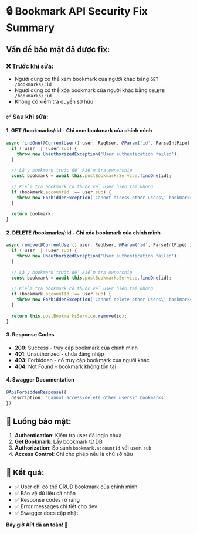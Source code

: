 # 🔒 Bookmark API Security Fix Summary

## Vấn đề bảo mật đã được fix:

### ❌ **Trước khi sửa:**
- Người dùng có thể xem bookmark của người khác bằng `GET /bookmarks/:id`
- Người dùng có thể xóa bookmark của người khác bằng `DELETE /bookmarks/:id`
- Không có kiểm tra quyền sở hữu

### ✅ **Sau khi sửa:**

#### **1. GET /bookmarks/:id - Chỉ xem bookmark của chính mình**
```typescript
async findOne(@CurrentUser() user: ReqUser, @Param('id', ParseIntPipe) id: number) {
  if (!user || !user.sub) {
    throw new UnauthorizedException('User authentication failed');
  }
  
  // Lấy bookmark trước để kiểm tra ownership
  const bookmark = await this.postBookmarksService.findOne(id);
  
  // Kiểm tra bookmark có thuộc về user hiện tại không
  if (bookmark.accountId !== user.sub) {
    throw new ForbiddenException('Cannot access other users\' bookmarks');
  }
  
  return bookmark;
}
```

#### **2. DELETE /bookmarks/:id - Chỉ xóa bookmark của chính mình**
```typescript
async remove(@CurrentUser() user: ReqUser, @Param('id', ParseIntPipe) id: number) {
  if (!user || !user.sub) {
    throw new UnauthorizedException('User authentication failed');
  }
  
  // Lấy bookmark trước để kiểm tra ownership
  const bookmark = await this.postBookmarksService.findOne(id);
  
  // Kiểm tra bookmark có thuộc về user hiện tại không
  if (bookmark.accountId !== user.sub) {
    throw new ForbiddenException('Cannot delete other users\' bookmarks');
  }
  
  return this.postBookmarksService.remove(id);
}
```

#### **3. Response Codes**
- **200**: Success - truy cập bookmark của chính mình
- **401**: Unauthorized - chưa đăng nhập
- **403**: Forbidden - cố truy cập bookmark của người khác
- **404**: Not Found - bookmark không tồn tại

#### **4. Swagger Documentation**
```typescript
@ApiForbiddenResponse({ 
  description: 'Cannot access/delete other users\' bookmarks'
})
```

## 🔐 **Luồng bảo mật:**

1. **Authentication**: Kiểm tra user đã login chưa
2. **Get Bookmark**: Lấy bookmark từ DB
3. **Authorization**: So sánh `bookmark.accountId` với `user.sub`
4. **Access Control**: Chỉ cho phép nếu là chủ sở hữu

## 🎯 **Kết quả:**
- ✅ User chỉ có thể CRUD bookmark của chính mình
- ✅ Bảo vệ dữ liệu cá nhân
- ✅ Response codes rõ ràng
- ✅ Error messages chi tiết cho dev
- ✅ Swagger docs cập nhật

**Bây giờ API đã an toàn! 🚀**